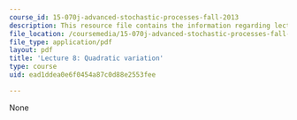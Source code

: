 ```yaml
---
course_id: 15-070j-advanced-stochastic-processes-fall-2013
description: This resource file contains the information regarding lecture 8.
file_location: /coursemedia/15-070j-advanced-stochastic-processes-fall-2013/ead1ddea0e6f0454a87c0d88e2553fee_MIT15_070JF13_Lec8.pdf
file_type: application/pdf
layout: pdf
title: 'Lecture 8: Quadratic variation'
type: course
uid: ead1ddea0e6f0454a87c0d88e2553fee

---
```

None